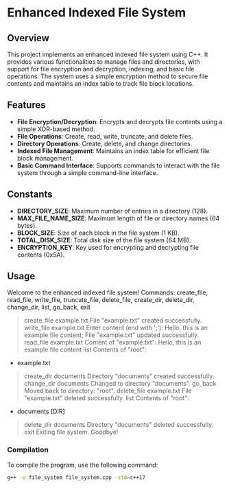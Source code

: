# Enhanced Indexed File System

## Overview

This project implements an enhanced indexed file system using C++. It provides various functionalities to manage files and directories, with support for file encryption and decryption, indexing, and basic file operations. The system uses a simple encryption method to secure file contents and maintains an index table to track file block locations.

## Features

- **File Encryption/Decryption**: Encrypts and decrypts file contents using a simple XOR-based method.
- **File Operations**: Create, read, write, truncate, and delete files.
- **Directory Operations**: Create, delete, and change directories.
- **Indexed File Management**: Maintains an index table for efficient file block management.
- **Basic Command Interface**: Supports commands to interact with the file system through a simple command-line interface.

## Constants

- **DIRECTORY_SIZE**: Maximum number of entries in a directory (128).
- **MAX_FILE_NAME_SIZE**: Maximum length of file or directory names (64 bytes).
- **BLOCK_SIZE**: Size of each block in the file system (1 KB).
- **TOTAL_DISK_SIZE**: Total disk size of the file system (64 MB).
- **ENCRYPTION_KEY**: Key used for encrypting and decrypting file contents (0x5A).

## Usage
Welcome to the enhanced indexed file system!
Commands: create_file, read_file, write_file, truncate_file, delete_file, create_dir, delete_dir, change_dir, list, go_back, exit

> create_file example.txt
File "example.txt" created successfully.
> write_file example.txt
Enter content (end with ';'): Hello, this is an example file content;
File "example.txt" updated successfully.
> read_file example.txt
Content of "example.txt":
Hello, this is an example file content
> list
Contents of "root":
- example.txt
> create_dir documents
Directory "documents" created successfully.
> change_dir documents
Changed to directory "documents".
> go_back
Moved back to directory: "root".
> delete_file example.txt
File "example.txt" deleted successfully.
> list
Contents of "root":
- documents [DIR]
> delete_dir documents
Directory "documents" deleted successfully.
> exit
Exiting file system. Goodbye!

### Compilation

To compile the program, use the following command:

```sh
g++ -o file_system file_system.cpp -std=c++17

